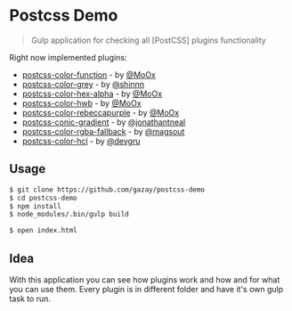 # Postcss Demo

> Gulp application for checking all [PostCSS] plugins functionality

Right now implemented plugins:

* [postcss-color-function](https://github.com/postcss/postcss-color-function) - by [@MoOx](https://github.com/MoOx)
* [postcss-color-grey](https://github.com/postcss/postcss-color-grey) - by [@shinnn](https://github.com/shinnn)
* [postcss-color-hex-alpha](https://github.com/postcss/postcss-color-hex-alpha) - by [@MoOx](https://github.com/MoOx)
* [postcss-color-hwb](https://github.com/postcss/postcss-color-hwb) - by [@MoOx](https://github.com/MoOx)
* [postcss-color-rebeccapurple](https://github.com/postcss/postcss-color-rebeccapurple) - by [@MoOx](https://github.com/MoOx)
* [postcss-conic-gradient](https://github.com/jonathantneal/postcss-conic-gradient) - by [@jonathantneal](https://github.com/jonathantneal)
* [postcss-color-rgba-fallback](https://github.com/postcss/postcss-color-rgba-fallback) - by [@magsout](https://github.com/magsout)
* [postcss-color-hcl](https://github.com/devgru/postcss-color-hcl) - by [@devgru](https://github.com/devgru)

## Usage

```bash
$ git clone https://github.com/gazay/postcss-demo
$ cd postcss-demo
$ npm install
$ node_modules/.bin/gulp build

$ open index.html
```

## Idea

With this application you can see how plugins work and how and for what you can use them.
Every plugin is in different folder and have it's own gulp task to run.
